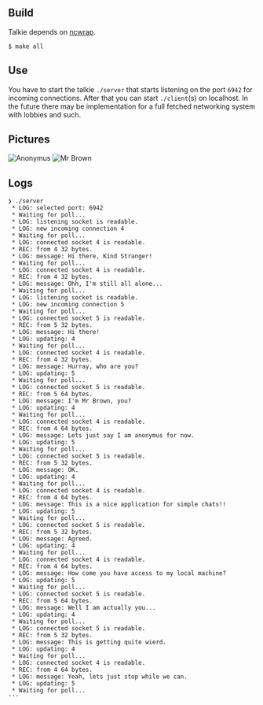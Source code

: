 ## Build

Talkie depends on [ncwrap](https://github.com/watermeloon1/ncwrap).

    $ make all

## Use

You have to start the talkie `./server` that starts listening on the port `6942` for incoming connections. After that you can start `./client`(s) on localhost. In the future there may be implementation for a full fetched networking system with lobbies and such.

## Pictures

![Anonymus](pictures/anon)
![Mr Brown](pictures/mrbrown)

## Logs

```shell
❯ ./server
 * LOG: selected port: 6942
 * Waiting for poll...
 * LOG: listening socket is readable.
 * LOG: new incoming connection 4
 * Waiting for poll...
 * LOG: connected socket 4 is readable.
 * REC: from 4 32 bytes.
 * LOG: message: Hi there, Kind Stranger!
 * Waiting for poll...
 * LOG: connected socket 4 is readable.
 * REC: from 4 32 bytes.
 * LOG: message: Ohh, I'm still all alone...
 * Waiting for poll...
 * LOG: listening socket is readable.
 * LOG: new incoming connection 5
 * Waiting for poll...
 * LOG: connected socket 5 is readable.
 * REC: from 5 32 bytes.
 * LOG: message: Hi there!
 * LOG: updating: 4
 * Waiting for poll...
 * LOG: connected socket 4 is readable.
 * REC: from 4 32 bytes.
 * LOG: message: Hurray, who are you?
 * LOG: updating: 5
 * Waiting for poll...
 * LOG: connected socket 5 is readable.
 * REC: from 5 64 bytes.
 * LOG: message: I'm Mr Brown, you?
 * LOG: updating: 4
 * Waiting for poll...
 * LOG: connected socket 4 is readable.
 * REC: from 4 64 bytes.
 * LOG: message: Lets just say I am anonymus for now.
 * LOG: updating: 5
 * Waiting for poll...
 * LOG: connected socket 5 is readable.
 * REC: from 5 32 bytes.
 * LOG: message: OK.
 * LOG: updating: 4
 * Waiting for poll...
 * LOG: connected socket 4 is readable.
 * REC: from 4 64 bytes.
 * LOG: message: This is a nice application for simple chats!!
 * LOG: updating: 5
 * Waiting for poll...
 * LOG: connected socket 5 is readable.
 * REC: from 5 32 bytes.
 * LOG: message: Agreed.
 * LOG: updating: 4
 * Waiting for poll...
 * LOG: connected socket 4 is readable.
 * REC: from 4 64 bytes.
 * LOG: message: How come you have access to my local machine?
 * LOG: updating: 5
 * Waiting for poll...
 * LOG: connected socket 5 is readable.
 * REC: from 5 64 bytes.
 * LOG: message: Well I am actually you...
 * LOG: updating: 4
 * Waiting for poll...
 * LOG: connected socket 5 is readable.
 * REC: from 5 32 bytes.
 * LOG: message: This is getting quite wierd.
 * LOG: updating: 4
 * Waiting for poll...
 * LOG: connected socket 4 is readable.
 * REC: from 4 64 bytes.
 * LOG: message: Yeah, lets just stop while we can.
 * LOG: updating: 5
 * Waiting for poll...
'''
